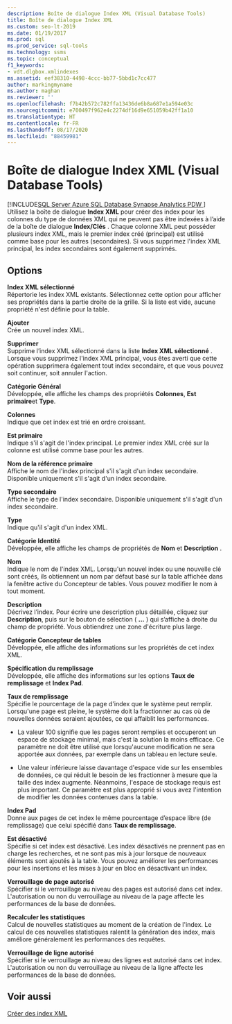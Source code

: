 ```yaml
---
description: Boîte de dialogue Index XML (Visual Database Tools)
title: Boîte de dialogue Index XML
ms.custom: seo-lt-2019
ms.date: 01/19/2017
ms.prod: sql
ms.prod_service: sql-tools
ms.technology: ssms
ms.topic: conceptual
f1_keywords:
- vdt.dlgbox.xmlindexes
ms.assetid: eef38310-4498-4ccc-bb77-5bbd1c7cc477
author: markingmyname
ms.author: maghan
ms.reviewer: ''
ms.openlocfilehash: f7b42b572c782ffa13436de6b8a687e1a594e03c
ms.sourcegitcommit: e700497f962e4c2274df16d9e651059b42ff1a10
ms.translationtype: HT
ms.contentlocale: fr-FR
ms.lasthandoff: 08/17/2020
ms.locfileid: "88459981"
---
```

# <a name="xml-indexes-dialog-box-visual-database-tools"></a>Boîte de dialogue Index XML (Visual Database Tools)
[!INCLUDE[SQL Server Azure SQL Database Synapse Analytics PDW ](../../includes/applies-to-version/sql-asdb-asdbmi-asa-pdw.md)]
Utilisez la boîte de dialogue **Index XML** pour créer des index pour les colonnes du type de données XML qui ne peuvent pas être indexées à l’aide de la boîte de dialogue **Index/Clés** . Chaque colonne XML peut posséder plusieurs index XML, mais le premier index créé (principal) est utilisé comme base pour les autres (secondaires). Si vous supprimez l'index XML principal, les index secondaires sont également supprimés.  
  
## <a name="options"></a>Options  
**Index XML sélectionné**  
Répertorie les index XML existants. Sélectionnez cette option pour afficher ses propriétés dans la partie droite de la grille. Si la liste est vide, aucune propriété n'est définie pour la table.  
  
**Ajouter**  
Crée un nouvel index XML.  
  
**Supprimer**  
Supprime l’index XML sélectionné dans la liste **Index XML sélectionné** . Lorsque vous supprimez l'index XML principal, vous êtes averti que cette opération supprimera également tout index secondaire, et que vous pouvez soit continuer, soit annuler l'action.  
  
**Catégorie Général**  
Développée, elle affiche les champs des propriétés **Colonnes**, **Est primaire**et **Type**.  
  
**Colonnes**  
Indique que cet index est trié en ordre croissant.  
  
**Est primaire**  
Indique s'il s'agit de l'index principal. Le premier index XML créé sur la colonne est utilisé comme base pour les autres.  
  
**Nom de la référence primaire**  
Affiche le nom de l'index principal s'il s'agit d'un index secondaire. Disponible uniquement s'il s'agit d'un index secondaire.  
  
**Type secondaire**  
Affiche le type de l'index secondaire. Disponible uniquement s'il s'agit d'un index secondaire.  
  
**Type**  
Indique qu'il s'agit d'un index XML.  
  
**Catégorie Identité**  
Développée, elle affiche les champs de propriétés de **Nom** et **Description** .  
  
**Nom**  
Indique le nom de l'index XML. Lorsqu'un nouvel index ou une nouvelle clé sont créés, ils obtiennent un nom par défaut basé sur la table affichée dans la fenêtre active du Concepteur de tables. Vous pouvez modifier le nom à tout moment.  
  
**Description**  
Décrivez l’index. Pour écrire une description plus détaillée, cliquez sur **Description**, puis sur le bouton de sélection ( **...** ) qui s’affiche à droite du champ de propriété. Vous obtiendrez une zone d'écriture plus large.  
  
**Catégorie Concepteur de tables**  
Développée, elle affiche des informations sur les propriétés de cet index XML.  
  
**Spécification du remplissage**  
Développée, elle affiche des informations sur les options **Taux de remplissage** et **Index Pad**.  
  
**Taux de remplissage**  
Spécifie le pourcentage de la page d'index que le système peut remplir. Lorsqu'une page est pleine, le système doit la fractionner au cas où de nouvelles données seraient ajoutées, ce qui affaiblit les performances.  
  
-   La valeur 100 signifie que les pages seront remplies et occuperont un espace de stockage minimal, mais c'est la solution la moins efficace. Ce paramètre ne doit être utilisé que lorsqu'aucune modification ne sera apportée aux données, par exemple dans un tableau en lecture seule.  
  
-   Une valeur inférieure laisse davantage d'espace vide sur les ensembles de données, ce qui réduit le besoin de les fractionner à mesure que la taille des index augmente. Néanmoins, l'espace de stockage requis est plus important. Ce paramètre est plus approprié si vous avez l'intention de modifier les données contenues dans la table.  
  
**Index Pad**  
Donne aux pages de cet index le même pourcentage d’espace libre (de remplissage) que celui spécifié dans **Taux de remplissage**.  
  
**Est désactivé**  
Spécifie si cet index est désactivé. Les index désactivés ne prennent pas en charge les recherches, et ne sont pas mis à jour lorsque de nouveaux éléments sont ajoutés à la table. Vous pouvez améliorer les performances pour les insertions et les mises à jour en bloc en désactivant un index.  
  
**Verrouillage de page autorisé**  
Spécifier si le verrouillage au niveau des pages est autorisé dans cet index. L'autorisation ou non du verrouillage au niveau de la page affecte les performances de la base de données.  
  
**Recalculer les statistiques**  
Calcul de nouvelles statistiques au moment de la création de l'index. Le calcul de ces nouvelles statistiques ralentit la génération des index, mais améliore généralement les performances des requêtes.  
  
**Verrouillage de ligne autorisé**  
Spécifier si le verrouillage au niveau des lignes est autorisé dans cet index. L'autorisation ou non du verrouillage au niveau de la ligne affecte les performances de la base de données.  
  
## <a name="see-also"></a>Voir aussi  
[Créer des index XML](../../relational-databases/xml/create-xml-indexes.md)  
  

